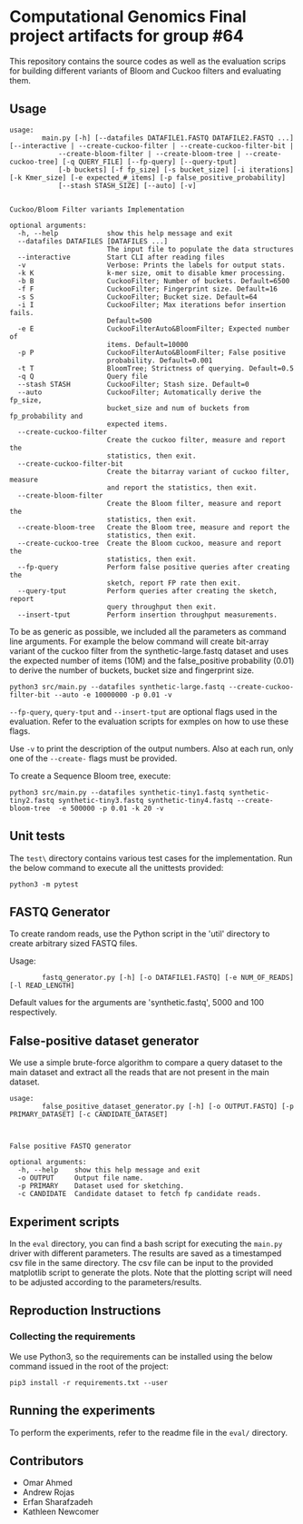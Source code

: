 # Computational Genomics Final project artifacts for group #64
This repository contains the source codes as well as the evaluation scrips for building different variants of Bloom and Cuckoo filters and evaluating them.
## Usage 
```
usage: 
        main.py [-h] [--datafiles DATAFILE1.FASTQ DATAFILE2.FASTQ ...] [--interactive | --create-cuckoo-filter | --create-cuckoo-filter-bit |
            --create-bloom-filter | --create-bloom-tree | --create-cuckoo-tree] [-q QUERY_FILE] [--fp-query] [--query-tput]
            [-b buckets] [-f fp_size] [-s bucket_size] [-i iterations] [-k Kmer_size] [-e expected_#_items] [-p false_positive_probability]
            [--stash STASH_SIZE] [--auto] [-v]
    

Cuckoo/Bloom Filter variants Implementation

optional arguments:
  -h, --help            show this help message and exit
  --datafiles DATAFILES [DATAFILES ...]
                        The input file to populate the data structures
  --interactive         Start CLI after reading files
  -v                    Verbose: Prints the labels for output stats.
  -k K                  k-mer size, omit to disable kmer processing.
  -b B                  CuckooFilter; Number of buckets. Default=6500
  -f F                  CuckooFilter; Fingerprint size. Default=16
  -s S                  CuckooFilter; Bucket size. Default=64
  -i I                  CuckooFilter; Max iterations befor insertion fails.
                        Default=500
  -e E                  CuckooFilterAuto&BloomFilter; Expected number of
                        items. Default=10000
  -p P                  CuckooFilterAuto&BloomFilter; False positive
                        probability. Default=0.001
  -t T                  BloomTree; Strictness of querying. Default=0.5
  -q Q                  Query file
  --stash STASH         CuckooFilter; Stash size. Default=0
  --auto                CuckooFilter; Automatically derive the fp_size,
                        bucket_size and num of buckets from fp_probability and
                        expected items.
  --create-cuckoo-filter
                        Create the cuckoo filter, measure and report the
                        statistics, then exit.
  --create-cuckoo-filter-bit
                        Create the bitarray variant of cuckoo filter, measure
                        and report the statistics, then exit.
  --create-bloom-filter
                        Create the Bloom filter, measure and report the
                        statistics, then exit.
  --create-bloom-tree   Create the Bloom tree, measure and report the
                        statistics, then exit.
  --create-cuckoo-tree  Create the Bloom cuckoo, measure and report the
                        statistics, then exit.
  --fp-query            Perform false positive queries after creating the
                        sketch, report FP rate then exit.
  --query-tput          Perform queries after creating the sketch, report
                        query throughput then exit.
  --insert-tput         Perform insertion throughput measurements.
```

To be as generic as possible, we included all the parameters as command line arguments. For example the below command will create bit-array variant of the cuckoo filter from the synthetic-large.fastq dataset and uses the expected number of items (10M) and the false_positive probability (0.01) to derive the number of buckets, bucket size and fingerprint size.
```
python3 src/main.py --datafiles synthetic-large.fastq --create-cuckoo-filter-bit --auto -e 10000000 -p 0.01 -v
```

`--fp-query`, `query-tput` and `--insert-tput` are optional flags used in the evaluation. Refer to the evaluation scripts for exmples on how to use these flags.

Use `-v` to print the description of the output numbers. Also at each run, only one of the `--create-` flags must be provided.

To create a Sequence Bloom tree, execute:

```
python3 src/main.py --datafiles synthetic-tiny1.fastq synthetic-tiny2.fastq synthetic-tiny3.fastq synthetic-tiny4.fastq --create-bloom-tree  -e 500000 -p 0.01 -k 20 -v
```

## Unit tests
The `test\` directory contains various test cases for the implementation. Run the below command to execute all the unittests provided:

```
python3 -m pytest
```

## FASTQ Generator
To create random reads, use the Python script in the 'util' directory to create arbitrary sized FASTQ files.

Usage:
```
        fastq_generator.py [-h] [-o DATAFILE1.FASTQ] [-e NUM_OF_READS] [-l READ_LENGTH]
```
Default values for the arguments are 'synthetic.fastq', 5000 and 100 respectively.

## False-positive dataset generator
We use a simple brute-force algorithm to compare a query dataset to the main dataset and extract all the reads that are not present in the main dataset.

```
usage: 
        false_positive_dataset_generator.py [-h] [-o OUTPUT.FASTQ] [-p PRIMARY_DATASET] [-c CANDIDATE_DATASET]
               
    

False positive FASTQ generator

optional arguments:
  -h, --help    show this help message and exit
  -o OUTPUT     Output file name.
  -p PRIMARY    Dataset used for sketching.
  -c CANDIDATE  Candidate dataset to fetch fp candidate reads.
```


## Experiment scripts
In the `eval` directory, you can find a bash script for executing the `main.py` driver with different parameters. The results are saved as a timestamped csv file in the same directory. The csv file can be input to the provided matplotlib script to generate the plots. Note that the plotting script will need to be adjusted according to the parameters/results.

## Reproduction Instructions

### Collecting the requirements
We use Python3, so the requirements can be installed using the below command issued in the root of the project:

```
pip3 install -r requirements.txt --user
```

## Running the experiments

To perform the experiments, refer to the readme file in the `eval/` directory.

## Contributors

- Omar Ahmed
- Andrew Rojas
- Erfan Sharafzadeh
- Kathleen Newcomer